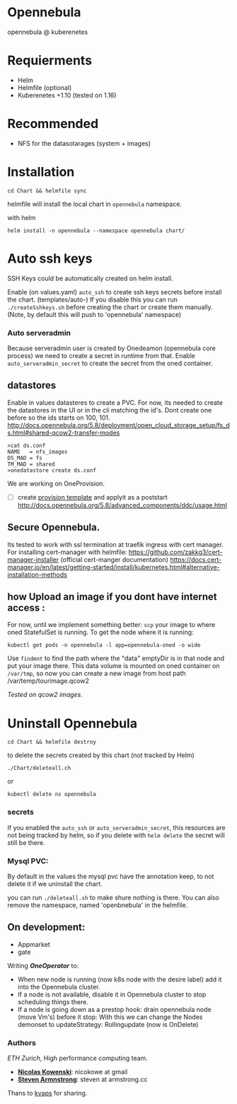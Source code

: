 # Opennebula
opennebula @ kuberenetes

# Requierments

* Helm 
* Helmfile (optional)
* Kuberenetes +1.10 (tested on 1.16)

# Recommended

* NFS for the datasotarages (system + images)


# Installation

    cd Chart && helmfile sync

helmfile will install the local chart in `opennebula` namespace.

with helm 

    helm install -n opennebula --namespace opennebula chart/

# Auto ssh keys

SSH Keys could be automatically created on helm install. 

Enable (on values.yaml) `auto_ssh` to create ssh keys secrets before install the chart. (templates/auto-)
If you disable this you can run `./createSshkeys.sh` before creating the chart or create them manually.
(Note, by default this will push to 'opennebula' namespace)
 
### Auto serveradmin

Because serveradmin user is created  by Onedeamon (opennebula core process) we need to create a secret in runtime from that.
Enable `auto_serveradmin_secret` to create the secret from the oned container.

## datastores

Enable in values datasteres to create a PVC.
For now, its needed to create the datastores in the UI or in the cli matching the id's. Dont create one before so the ids starts on 100, 101. 
http://docs.opennebula.org/5.8/deployment/open_cloud_storage_setup/fs_ds.html#shared-qcow2-transfer-modes

```
>cat ds.conf
NAME   = nfs_images
DS_MAD = fs
TM_MAD = shared
>onedatastore create ds.conf
```


We are working on OneProvision. 
- [ ] create [provision template](http://docs.opennebula.org/5.8/advanced_components/ddc/reference/provision/overview.html#ddc-provision-template) and applyit as a poststart
http://docs.opennebula.org/5.8/advanced_components/ddc/usage.html

## Secure Opennebula.

Its tested to work with ssl termination at traefik ingress with cert manager.
For installing cert-manager with helmfile: https://github.com/zakkg3/cert-manager-installer (official cert-manger documentation)
https://docs.cert-manager.io/en/latest/getting-started/install/kubernetes.html#alternative-installation-methods



## how Upload an image if you dont have internet access :

For now, until we implement something better: `scp` your image to where oned StatefulSet is running. 
To get the node where it is running:

    kubectl get pods -n opennebula -l app=opennebula-oned -o wide

Use `findmnt` to find the path where the "data" emptyDir is in that node and put your image there.
This data volume is mounted on oned container on `/var/tmp`, so now you can create a new image from host path /var/temp/tourimage.qcow2

*Tested on qcow2 images.*

# Uninstall Opennebula 

    cd Chart && helmfile destroy
    
to delete the secrets created by this chart (not tracked by Helm)

    ./Chart/deleteall.ch
or

    kubectl delete ns opennebula



### secrets 

If you enabled the `auto_ssh` or `auto_serveradmin_secret`, this resources are not being tracked by helm, so if you delete with `helm delete` the secret will still be there. 

### Mysql PVC:

By default in the values the mysql pvc have the annotation keep, to not delete it if we uninstall the chart.

you can run `./deleteall.sh` to make shure nothing is there. You can also remove the namespace, named 'openbnebula' in the helmfile.


## On development:

- Appmarket
- gate

Writing ***OneOperator*** to:
 * When new node is running (now k8s node with the desire label) add it into the Opennebula cluster.
 * If a node is not available, disable it in Opennebula cluster to stop scheduling things there.
 * If a node is going down as a prestop hook: drain opennebula node (move Vm's) before it stop: With this we can change the Nodes demonset to updateStrategy: Rollingupdate (now is OnDelete)
 
 
 
 ### Authors

 *ETH Zurich*, High performance computing team.
 
 * [**Nicolas Kowenski**](https://github.com/zakkg3): nicokowe at gmail
 * [**Steven Armnstrong**](https://github.com/asteven): steven at armstrong.cc 
 
 Thans to [kvaps](https://github.com/kvaps) for sharing.
 
 
 
 
 
